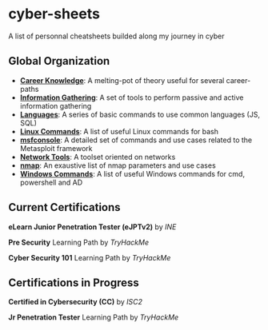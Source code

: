 # cyber-sheets

A list of personnal cheatsheets builded along my journey in cyber

## Global Organization

* [**Career Knowledge**](career_knowledge.md): A melting-pot of theory useful for several career-paths
* [**Information Gathering**](information_gathering.md): A set of tools to perform passive and active information gathering
* [**Languages**](languages.md): A series of basic commands to use common languages (JS, SQL)
* [**Linux Commands**](linux_commands.md): A list of useful Linux commands for bash
* [**msfconsole**](msfconsole.md): A detailed set of commands and use cases related to the Metasploit framework
* [**Network Tools**](network_tools.md): A toolset oriented on networks
* [**nmap**](nmap.md): An exaustive list of nmap parameters and use cases
* [**Windows Commands**](windows_commands.md): A list of useful Windows commands for cmd, powershell and AD

## Current Certifications

**eLearn Junior Penetration Tester (eJPTv2)** by *INE*

**Pre Security** Learning Path by *TryHackMe*

**Cyber Security 101** Learning Path by *TryHackMe*

## Certifications in Progress

**Certified in Cybersecurity (CC)** by *ISC2*

**Jr Penetration Tester** Learning Path by *TryHackMe*